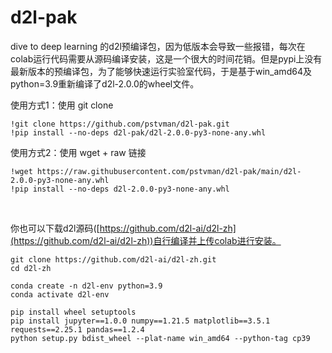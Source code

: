 # d2l-pak

dive to deep learning 的d2l预编译包，因为低版本会导致一些报错，每次在colab运行代码需要从源码编译安装，这是一个很大的时间花销。但是pypi上没有最新版本的预编译包，为了能够快速运行实验室代码，于是基于win_amd64及python=3.9重新编译了d2l-2.0.0的wheel文件。

使用方式1：使用 git clone
```
!git clone https://github.com/pstvman/d2l-pak.git
!pip install --no-deps d2l-pak/d2l-2.0.0-py3-none-any.whl
```

使用方式2：使用 wget + raw 链接
```
!wget https://raw.githubusercontent.com/pstvman/d2l-pak/main/d2l-2.0.0-py3-none-any.whl
!pip install --no-deps d2l-2.0.0-py3-none-any.whl
```

<br>

你也可以下载d2l源码([https://github.com/d2l-ai/d2l-zh](https://github.com/d2l-ai/d2l-zh))自行编译并上传colab进行安装。
```
git clone https://github.com/d2l-ai/d2l-zh.git
cd d2l-zh

conda create -n d2l-env python=3.9
conda activate d2l-env

pip install wheel setuptools
pip install jupyter==1.0.0 numpy==1.21.5 matplotlib==3.5.1 requests==2.25.1 pandas==1.2.4
python setup.py bdist_wheel --plat-name win_amd64 --python-tag cp39
```
